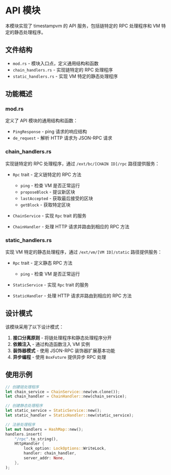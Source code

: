 # API 模块

本模块实现了 timestampvm 的 API 服务，包括链特定的 RPC 处理程序和 VM 特定的静态处理程序。

## 文件结构

- `mod.rs` - 模块入口点，定义通用结构和函数
- `chain_handlers.rs` - 实现链特定的 RPC 处理程序
- `static_handlers.rs` - 实现 VM 特定的静态处理程序

## 功能概述

### mod.rs

定义了 API 模块的通用结构和函数：

- `PingResponse` - ping 请求的响应结构
- `de_request` - 解析 HTTP 请求为 JSON-RPC 请求

### chain_handlers.rs

实现链特定的 RPC 处理程序，通过 `/ext/bc/[CHAIN ID]/rpc` 路径提供服务：

- `Rpc` trait - 定义链特定的 RPC 方法
  - `ping` - 检查 VM 是否正常运行
  - `proposeBlock` - 提议新区块
  - `lastAccepted` - 获取最后接受的区块
  - `getBlock` - 获取特定区块

- `ChainService` - 实现 `Rpc` trait 的服务
- `ChainHandler` - 处理 HTTP 请求并路由到相应的 RPC 方法

### static_handlers.rs

实现 VM 特定的静态处理程序，通过 `/ext/vm/[VM ID]/static` 路径提供服务：

- `Rpc` trait - 定义静态 RPC 方法
  - `ping` - 检查 VM 是否正常运行

- `StaticService` - 实现 `Rpc` trait 的服务
- `StaticHandler` - 处理 HTTP 请求并路由到相应的 RPC 方法

## 设计模式

该模块采用了以下设计模式：

1. **接口分离原则** - 将链处理程序和静态处理程序分开
2. **依赖注入** - 通过构造函数注入 VM 实例
3. **装饰器模式** - 使用 JSON-RPC 装饰器扩展基本功能
4. **异步编程** - 使用 `BoxFuture` 提供异步 RPC 处理

## 使用示例

```rust
// 创建链处理程序
let chain_service = ChainService::new(vm.clone());
let chain_handler = ChainHandler::new(chain_service);

// 创建静态处理程序
let static_service = StaticService::new();
let static_handler = StaticHandler::new(static_service);

// 注册处理程序
let mut handlers = HashMap::new();
handlers.insert(
    "/rpc".to_string(),
    HttpHandler {
        lock_option: LockOptions::WriteLock,
        handler: chain_handler,
        server_addr: None,
    },
);
```
